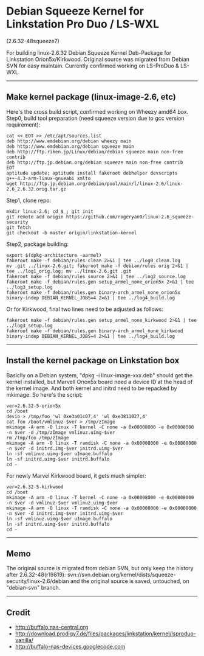 Debian Squeeze Kernel for Linkstation Pro Duo / LS-WXL
======================================================
(2.6.32-48squeeze7) 

For building linux-2.6.32 Debian Squeeze Kernel Deb-Package for Linkstation Orion5x/Kirkwood.
Original source was migrated from Debian SVN for easy maintain.
Currently confirmed working on LS-ProDuo & LS-WXL.

----
Make kernel package (linux-image-2.6, etc)
----

Here's the cross build script, confirmed working on Wheezy amd64 box.
Step0, build tool preparation (need squeeze version due to gcc version requirement):

	cat << EOT >> /etc/apt/sources.list
	deb http://www.emdebian.org/debian wheezy main
	deb http://www.emdebian.org/debian squeeze main
	deb http://ftp.riken.jp/Linux/debian/debian squeeze main non-free contrib
	deb http://ftp.jp.debian.org/debian squeeze main non-free contrib
	EOT
	aptitude update; aptitude install fakeroot debhelper devscripts g++-4.3-arm-linux-gnueabi xmlto
	wget http://ftp.jp.debian.org/debian/pool/main/l/linux-2.6/linux-2.6_2.6.32.orig.tar.gz

Step1, clone repo:

	mkdir linux-2.6; cd $_; git init
	git remote add origin https://github.com/rogeryan0/linux-2.6_squeeze-security
	git fetch
	git checkout -b master origin/linkstation-kernel

Step2, package building:

	export $(dpkg-architecture -aarmel)
	fakeroot make -f debian/rules clean 2>&1 | tee ../log0_clean.log
	mv .git ../linux-2.6.git; fakeroot make -f debian/rules orig 2>&1 | tee ../log1_orig.log; mv ../linux-2.6.git .git
	fakeroot make -f debian/rules source 2>&1 | tee ../log2_source.log
	fakeroot make -f debian/rules.gen setup_armel_none_orion5x 2>&1 | tee ../log3_setup.log
	fakeroot make -f debian/rules.gen binary-arch_armel_none_orion5x binary-indep DEBIAN_KERNEL_JOBS=4 2>&1 | tee ../log4_build.log

Or for Kirkwood, final two lines need to be adjusted as follows:

	fakeroot make -f debian/rules.gen setup_armel_none_kirkwood 2>&1 | tee ../log3_setup.log
	fakeroot make -f debian/rules.gen binary-arch_armel_none_kirkwood binary-indep DEBIAN_KERNEL_JOBS=4 2>&1 | tee ../log4_build.log


----
Install the kernel package on Linkstation box
----

Basiclly on a Debian system, "dpkg -i linux-image-xxx.deb" should get the kernel installed, but Marvell Orion5x board need a device ID at the head of the kernel image. And both kernel and initrd need to be repacked by mkimage. So here's the script:

	ver=2.6.32-5-orion5x
	cd /boot
	devio > /tmp/foo 'wl 0xe3a01c07,4' 'wl 0xe3811027,4'
	cat foo /boot/vmlinuz-$ver > /tmp/zImage
	mkimage -A arm -O linux -T kernel -C none -a 0x00008000 -e 0x00008000 -n $ver -d /tmp/zImage vmlinuz.uimg-$ver
	rm /tmp/foo /tmp/zImage
	mkimage -A arm -O linux -T ramdisk -C none -a 0x00008000 -e 0x00008000 -n $ver -d initrd.img-$ver initrd.uimg-$ver
	ln -sf vmlinuz.uimg-$ver uImage.buffalo
	ln -sf initrd.uimg-$ver initrd.buffalo
	cd -

For newly Marvel Kirkwood board, it gets much simpler:

	ver=2.6.32-5-kirkwood
	cd /boot
	mkimage -A arm -O linux -T kernel -C none -a 0x00008000 -e 0x00008000 -n $ver -d vmlinuz-$ver vmlinuz.uimg-$ver
	mkimage -A arm -O linux -T ramdisk -C none -a 0x00008000 -e 0x00008000 -n $ver -d initrd.img-$ver initrd.uimg-$ver
	ln -sf vmlinuz.uimg-$ver uImage.buffalo
	ln -sf initrd.uimg-$ver initrd.buffalo
	cd -


----
Memo
----

The original source is migrated from debian SVN, but only keep the history after 2.6.32-48(r19819):
	svn://svn.debian.org/kernel/dists/squeeze-security/linux-2.6/debian
and the original source is saved, untouched, on "debian-svn" branch.


----
Credit
----

- http://buffalo.nas-central.org
- http://download.prodigy7.de/files/packages/linkstation/kernel/lsproduo-vanilla/
- http://buffalo-nas-devices.googlecode.com
